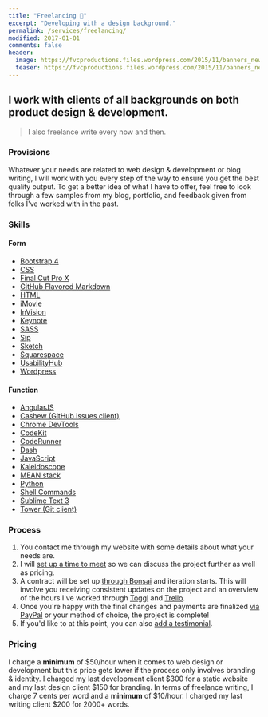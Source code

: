 ```yaml
---
title: "Freelancing 🤝"
excerpt: "Developing with a design background."
permalink: /services/freelancing/
modified: 2017-01-01
comments: false
header:
  image: https://fvcproductions.files.wordpress.com/2015/11/banners_new-001.jpeg
  teaser: https://fvcproductions.files.wordpress.com/2015/11/banners_new-001.jpeg
---
```


## I work with clients of all backgrounds on both product design & development.

> I also freelance write every now and then.

### Provisions

Whatever your needs are related to web design & development or blog writing, I will work with you every step of the way to ensure you get the best quality output. To get a better idea of what I have to offer, feel free to look through a few samples from my blog, portfolio, and feedback given from folks I've worked with in the past.

### Skills

#### Form


- <a target="_blank" href="http://v4-alpha.getbootstrap.com/">Bootstrap 4</a>
- <a target="_blank" href="https://www.wikiwand.com/en/Cascading_Style_Sheets">CSS</a>
- <a target="_blank" href="http://www.apple.com/final-cut-pro/">Final Cut Pro X</a>
- <a target="_blank" href="https://guides.github.com/features/mastering-markdown/">GitHub Flavored Markdown</a>
- <a target="_blank" href="https://www.wikiwand.com/en/HTML">HTML</a>
- <a target="_blank" href="http://www.apple.com/mac/imovie/">iMovie</a>
- <a target="_blank" href="http://www.invisionapp.com/">InVision</a>
- <a target="_blank" href="http://www.apple.com/mac/keynote/">Keynote</a>
- <a target="_blank" href="http://sass-lang.com/">SASS</a>
- <a target="_blank" href="http://sipapp.io/">Sip</a>
- <a target="_blank" href="https://www.sketchapp.com/">Sketch</a>
- <a target="_blank" href="https://squarespace.com">Squarespace</a>
- <a target="_blank" href="https://usabilityhub.com/">UsabilityHub</a>
- <a target="_blank" href="https://wordpress.com">Wordpress</a>

#### Function

- <a target="_blank" href="https://angularjs.org/">AngularJS</a>
- <a target="_blank" href="http://cashewapp.co">Cashew (GitHub issues client)</a>
- <a target="_blank" href="https://developer.chrome.com/devtools">Chrome DevTools</a>
- <a target="_blank" href="https://incident57.com/codekit/">CodeKit</a>
- <a target="_blank" href="https://coderunnerapp.com/">CodeRunner</a>
- <a target="_blank" href="https://kapeli.com/dash">Dash</a>
- <a target="_blank" href="https://www.wikiwand.com/en/JavaScript">JavaScript</a>
- <a target="_blank" href="http://www.neat.io/bee/index.html">Kaleidoscope</a>
- <a target="_blank" href="https://mean.io">MEAN stack</a>
- <a target="_blank" href="https://www.wikiwand.com/en/Python_(programming_language)">Python</a>
- <a target="_blank" href="https://github.com/fvcproductions/dotfiles">Shell Commands</a>
- <a target="_blank" href="https://www.sublimetext.com/">Sublime Text 3</a>
- <a target="_blank" href="https://www.git-tower.com/">Tower (Git client)</a>

### Process

1.  You contact me through my website with some details about what your needs are.
2.  I will [set up a time to meet](http://calendly.com/fvcproductions) so we can discuss the project further as well as pricing.
3.  A contract will be set up [through Bonsai](https://www.hellobonsai.com) and iteration starts. This will involve you receiving consistent updates on the project and an overview of the hours I've worked through [Toggl](https://toggl.com/) and [Trello](http://trello.com).
4.  Once you're happy with the final changes and payments are finalized [via PayPal](http://paypal.me/fvcproductions) or your method of choice, the project is complete!
5.  If you'd like to at this point, you can also [add a testimonial](http://fvcproductions.com/contact/feedback/).

### Pricing

I charge a **minimum** of $50/hour when it comes to web design or development but this price gets lower if the process only involves branding & identity. I charged my last development client $300 for a static website and my last design client $150 for branding. In terms of freelance writing, I charge 7 cents per word and a **minimum** of $10/hour. I charged my last writing client $200 for 2000+ words.